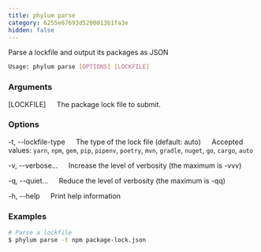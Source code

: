 ```yaml
---
title: phylum parse
category: 6255e67693d5200013b1fa3e
hidden: false
---
```


Parse a lockfile and output its packages as JSON

```sh
Usage: phylum parse [OPTIONS] [LOCKFILE]
```

### Arguments

[LOCKFILE]
&emsp; The package lock file to submit.

### Options

-t, --lockfile-type <type>
&emsp; The type of the lock file (default: auto)
&emsp; Accepted values: `yarn`, `npm`, `gem`, `pip`, `pipenv`, `poetry`, `mvn`, `gradle`, `nuget`, `go`, `cargo`, `auto`

-v, --verbose...
&emsp; Increase the level of verbosity (the maximum is -vvv)

-q, --quiet...
&emsp; Reduce the level of verbosity (the maximum is -qq)

-h, --help
&emsp; Print help information

### Examples

```sh
# Parse a lockfile
$ phylum parse -t npm package-lock.json
```
